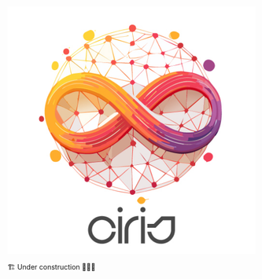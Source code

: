 [![c1r15](https://github.com/c1r15/.github/blob/main/c1r15-brand.jpg?raw=true)](https://github.com/c1r15/.github/blob/main/c1r15-brand.jpg?raw=true)

🏗️ Under construction 👷🏼‍♂️
